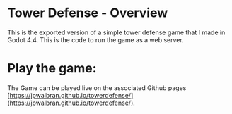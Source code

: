 # Tower Defense - Overview
This is the exported version of a simple tower defense game that I made in Godot 4.4. 
This is the code to run the game as a web server.

# Play the game: 
The Game can be played live on the associated Github pages [https://jpwalbran.github.io/towerdefense/](https://jpwalbran.github.io/towerdefense/).
